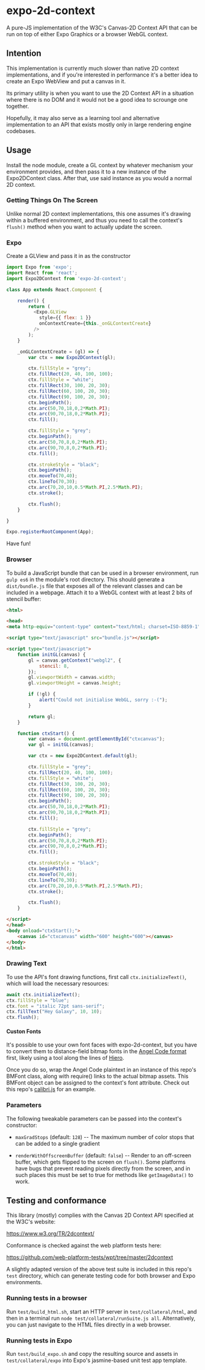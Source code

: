 # expo-2d-context
A pure-JS implementation of the W3C's Canvas-2D Context API that can be run on top of either Expo Graphics or a browser WebGL context.

## Intention
This implementation is currently much slower than native 2D context implementations, and if you're interested in performance it's a better idea to create an Expo WebView and put a canvas in it.

Its primary utility is when you want to use the 2D Context API in a situation where there is no DOM and it would not be a good idea to scrounge one together.

Hopefully, it may also serve as a learning tool and alternative implementation to an API that exists mostly only in large rendering engine codebases.


## Usage

Install the node module, create a GL context by whatever mechanism your environment provides, and then pass it to a new instance of the  Expo2DContext class. After that, use said instance as you would a normal 2D context.

### Getting Things On The Screen

Unlike normal 2D context implementations, this one assumes it's drawing within a buffered environment, and thus you need to call the context's `flush()` method when you want to actually update the screen.

### Expo

Create a GLView and pass it in as the constructor

```javascript
import Expo from 'expo';
import React from 'react';
import Expo2DContext from 'expo-2d-context';

class App extends React.Component {

    render() {
        return (
          <Expo.GLView
            style={{ flex: 1 }}
            onContextCreate={this._onGLContextCreate}
          />
        );
    }

    _onGLContextCreate = (gl) => {
        var ctx = new Expo2DContext(gl);

        ctx.fillStyle = "grey";
        ctx.fillRect(20, 40, 100, 100);
        ctx.fillStyle = "white";
        ctx.fillRect(30, 100, 20, 30);
        ctx.fillRect(60, 100, 20, 30);
        ctx.fillRect(90, 100, 20, 30);
        ctx.beginPath();
        ctx.arc(50,70,18,0,2*Math.PI);
        ctx.arc(90,70,18,0,2*Math.PI);
        ctx.fill();

        ctx.fillStyle = "grey";
        ctx.beginPath();
        ctx.arc(50,70,8,0,2*Math.PI);
        ctx.arc(90,70,8,0,2*Math.PI);
        ctx.fill();

        ctx.strokeStyle = "black";
        ctx.beginPath();
        ctx.moveTo(70,40);
        ctx.lineTo(70,30);
        ctx.arc(70,20,10,0.5*Math.PI,2.5*Math.PI);
        ctx.stroke();

        ctx.flush();
    }

}

Expo.registerRootComponent(App);
```

Have fun!

### Browser

To build a JavaScript bundle that can be used in a browser environment, run `gulp es6` in the module's root directory. This should generate a `dist/bundle.js` file that exposes all of the relevant classes and can be included in a webpage. Attach it to a WebGL context with at least 2 bits of stencil buffer:

 
```html
<html>

<head>
<meta http-equiv="content-type" content="text/html; charset=ISO-8859-1">

<script type="text/javascript" src="bundle.js"></script>

<script type="text/javascript">
    function initGL(canvas) {
        gl = canvas.getContext("webgl2", {
            stencil: 8,
        });
        gl.viewportWidth = canvas.width;
        gl.viewportHeight = canvas.height;

        if (!gl) {
            alert("Could not initialise WebGL, sorry :-(");
        }

        return gl;
    }

    function ctxStart() {
        var canvas = document.getElementById("ctxcanvas");
        var gl = initGL(canvas);

        var ctx = new Expo2DContext.default(gl);

        ctx.fillStyle = "grey";
        ctx.fillRect(20, 40, 100, 100);
        ctx.fillStyle = "white";
        ctx.fillRect(30, 100, 20, 30);
        ctx.fillRect(60, 100, 20, 30);
        ctx.fillRect(90, 100, 20, 30);
        ctx.beginPath();
        ctx.arc(50,70,18,0,2*Math.PI);
        ctx.arc(90,70,18,0,2*Math.PI);
        ctx.fill();

        ctx.fillStyle = "grey";
        ctx.beginPath();
        ctx.arc(50,70,8,0,2*Math.PI);
        ctx.arc(90,70,8,0,2*Math.PI);
        ctx.fill();

        ctx.strokeStyle = "black";
        ctx.beginPath();
        ctx.moveTo(70,40);
        ctx.lineTo(70,30);
        ctx.arc(70,20,10,0.5*Math.PI,2.5*Math.PI);
        ctx.stroke();

        ctx.flush();
    }

</script>
</head>
<body onload="ctxStart();">
    <canvas id="ctxcanvas" width="600" height="600"></canvas>
</body>
</html>
```

### Drawing Text

To use the API's font drawing functions, first call `ctx.initializeText()`, which will load the necessary resources:

```javascript
await ctx.initializeText();
ctx.fillStyle = "blue";
ctx.font = "italic 72pt sans-serif";
ctx.fillText("Hey Galaxy", 10, 10);
ctx.flush();
``` 

#### Custon Fonts

It's possible to use your own font faces with expo-2d-context, but you have to convert them to distance-field bitmap fonts in the [Angel Code format](http://www.angelcode.com/products/bmfont/) first, likely using a tool along the lines of [Hiero](https://github.com/libgdx/libgdx/wiki/Hiero).

Once you do so, wrap the Angel Code plaintext in an instance of this repo's BMFont class, along with require() links to the actual bitmap assets. This BMFont object can be assigned to the context's font attribute. Check out this repo's [calibri.js](calibri.js) for an example.

### Parameters

The following tweakable parameters can be passed into the context's constructor:

- `maxGradStops` (default: `128`) -- The maximum number of color stops that can be added to a single gradient

- `renderWithOffscreenBuffer` (default: `false`) -- Render to an off-screen buffer, which gets flipped to the screen on `flush()`. Some platforms have bugs that prevent reading pixels directly from the screen, and in such places this must be set to true for methods like `getImageData()` to work.


## Testing and conformance

This library (mostly) complies with the Canvas 2D Context API specified at the W3C's website:

<https://www.w3.org/TR/2dcontext/>

Conformance is checked against the web platform tests here:

<https://github.com/web-platform-tests/wpt/tree/master/2dcontext>

A slightly adapted version of the above test suite is included in this repo's `test` directory, which can generate testing code for both browser and Expo environments.

### Running tests in a browser

Run `test/build_html.sh`, start an HTTP server in `test/collateral/html`, and then in a terminal run `node test/collateral/runSuite.js all`. Alternatively, you can just navigate to the HTML files directly in a web browser.

### Running tests in Expo

Run `test/build_expo.sh` and copy the resulting source and assets in `test/collateral/expo` into Expo's jasmine-based unit test app template.

